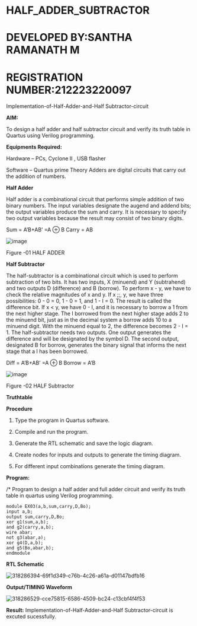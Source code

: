 # HALF_ADDER_SUBTRACTOR
# DEVELOPED BY:SANTHA RAMANATH M
# REGISTRATION NUMBER:212223220097

Implementation-of-Half-Adder-and-Half Subtractor-circuit

**AIM:**

To design a half adder and half subtractor circuit and verify its truth table in Quartus using Verilog programming.

**Equipments Required:**

Hardware – PCs, Cyclone II , USB flasher 

Software – Quartus prime Theory Adders are digital circuits that carry out the addition of numbers.

**Half Adder**

Half adder is a combinational circuit that performs simple addition of two binary numbers. The input variables designate the augend and addend bits; the output variables produce the sum and carry. It is necessary to specify two output variables because the result may consist of two binary digits.

Sum = A’B+AB’ =A ⊕ B Carry = AB

![image](https://github.com/naavaneetha/HALF_ADDER_SUBTRACTOR/assets/154305477/bd4a0b2c-cdbc-4184-ab08-81578f121e1f)

Figure -01 HALF ADDER

**Half Subtractor**

The half-subtractor is a combinational circuit which is used to perform subtraction of two bits. It has two inputs, X (minuend) and Y (subtrahend) and two outputs D (difference) and B (borrow). To perform x - y, we have to check the relative magnitudes of x and y. If x ;;, y, we have three possibilities: 0 - 0 = 0, 1 - 0 = 1, and 1 - I = 0. The result is called the difference bit. If x < y, we have 0 - I, and it is necessary to borrow a 1 from the next higher stage. The I borrowed from the next higher stage adds 2 to the minuend bit, just as in the decimal system a borrow adds 10 to a minuend digit. With the minuend equal to 2, the difference becomes 2 - I = 1. The half-subtractor needs two outputs. One output generates the difference and will be designated by the symbol D. The second output, designated B for borrow, generates the binary signal that informs the next stage that a I has been borrowed. 

Diff = A’B+AB’ =A ⊕ B
Borrow = A’B

 ![image](https://github.com/naavaneetha/HALF_ADDER_SUBTRACTOR/assets/154305477/d76b099c-513f-4e7c-843a-e2fd028a531a)

Figure -02 HALF Subtractor

**Truthtable**

**Procedure**

1.	Type the program in Quartus software.

2.	Compile and run the program.

3.	Generate the RTL schematic and save the logic diagram.

4.	Create nodes for inputs and outputs to generate the timing diagram.

5.	For different input combinations generate the timing diagram.


**Program:**

/* Program to design a half adder and full adder circuit and verify its truth table in quartus using Verilog programming.
```
module EX03(a,b,sum,carry,D,Bo); 
input a,b; 
output sum,carry,D,Bo;
xor g1(sum,a,b);
and g2(carry,a,b); 
wire abar; 
not g3(abar,a); 
xor g4(D,a,b); 
and g5(Bo,abar,b); 
endmodule
```

**RTL Schematic**

![318286394-69f1d349-c76b-4c26-a61a-d01147bdfb16](https://github.com/Santharamanath/HALF_ADDER_SUBTRACTOR/assets/149035289/90716de4-b5ed-4674-98d5-51daa65ac1f7)


**Output/TIMING Waveform**

![318286529-cce75815-6586-4509-bc24-c13cbf4f4f53](https://github.com/Santharamanath/HALF_ADDER_SUBTRACTOR/assets/149035289/5ac0a2d5-9c87-4c85-9109-76a689d6d841)



**Result:**
 Implementation-of-Half-Adder-and-Half Subtractor-circuit is excuted sucessfully.
